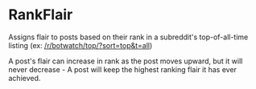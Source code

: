 RankFlair
=========

Assigns flair to posts based on their rank in a subreddit's top-of-all-time listing (ex: [/r/botwatch/top/?sort=top&t=all](http://reddit.com/r/botwatch/top/?sort=top&t=all))

A post's flair can increase in rank as the post moves upward, but it will never decrease - A post will keep the highest ranking flair it has ever achieved.